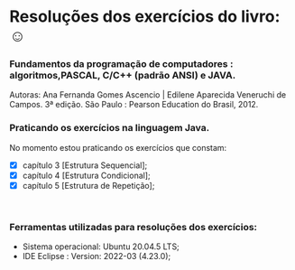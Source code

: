 # Resoluções dos exercícios do livro: :relaxed:

### Fundamentos da programação de computadores : algoritmos,PASCAL, C/C++ (padrão ANSI) e JAVA.

<p>Autoras: Ana Fernanda Gomes Ascencio | Edilene Aparecida Veneruchi de Campos. 3ª edição. São Paulo : Pearson Education do Brasil, 2012.</p>

### Praticando os exercícios na linguagem Java.

 No momento estou praticando os exercícios que constam:
- [x] capítulo 3 [Estrutura Sequencial];
- [x] capítulo 4 [Estrutura Condicional];
- [x] capítulo 5 [Estrutura de Repetição];

<br>

### Ferramentas utilizadas para resoluções dos exercícios:
- Sistema operacional: Ubuntu 20.04.5 LTS; 
- IDE Eclipse : Version: 2022-03 (4.23.0);
